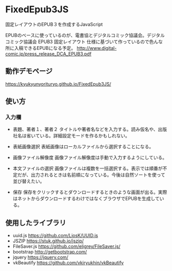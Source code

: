 # FixedEpub3JS
固定レイアウトのEPUB３を作成するJavaScript

EPUBのベースに使っているのが、電書協とデジタルコミック協議会。デジタルコミック協議会 EPUB3 固定レイアウト 仕様に基づいて作っているので色んな所に入稿できるEPUBになる予定。
http://www.digital-comic.jp/press_release_DCA_EPUB3.pdf

## 動作デモページ
https://kyukyunyorituryo.github.io/FixedEpub3JS/

## 使い方

### 入力欄
* 表題、著者１、著者２
タイトルや著者名などを入力する。読み仮名や、出版社名は省いている。詳細設定モードを作るかもしれない。

* 表紙画像選択
表紙画像はローカルファイルから選択することになる。

* 画像ファイル解像度
画像ファイル解像度は手動で入力するようにしている。

* 本文ファイルの選択
画像ファイルは複数を一括選択する。表示では順番が不定だが、出力されるときは名前順になっている。今後は自然ソートを使って並び替えたい。

* 保存
保存をクリックするとダウンロードするときのような画面が出る。実際はネットからダウンロードするわけではなくブラウザでEPUBを生成している。

## 使用したライブラリ
* uuid.js https://github.com/LiosK/UUID.js
* JSZIP https://stuk.github.io/jszip/ 
* FileSaver.js https://github.com/eligrey/FileSaver.js/
* bootstrap http://getbootstrap.com/
* jquery https://jquery.com/
* vkBeautify https://github.com/vkiryukhin/vkBeautify
